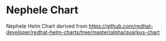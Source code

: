 # Nephele Chart 
Nephele Helm Chart derived from https://github.com/redhat-developer/redhat-helm-charts/tree/master/alpha/quarkus-chart

